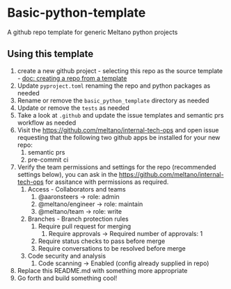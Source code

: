 # Basic-python-template

A github repo template for generic Meltano python projects

## Using this template

1. create a new github project - selecting this repo as the source template - [doc: creating a repo from a template](https://docs.github.com/en/repositories/creating-and-managing-repositories/creating-a-repository-from-a-template)
2. Update `pyproject.toml` renaming the repo and python packages as needed
3. Rename or remove the `basic_python_template` directory as needed
4. Update or remove the `tests` as needed
5. Take a look at `.github` and update the issue templates and semantic prs workflow as needed
6. Visit the https://github.com/meltano/internal-tech-ops and open issue requesting that the following two github apps be installed for your new repo:
   1. semantic prs
   2. pre-commit ci
7. Verify the team permissions and settings for the repo (recommended settings below), you can ask in the https://github.com/meltano/internal-tech-ops for assitance with permissions as required.
   1. Access - Collaborators and teams
      1. @aaronsteers -> role: admin
      2. @meltano/engineer -> role: maintain
      3. @meltano/team -> role: write
   2. Branches - Branch protection rules
      1. Require pull request for merging
         1. Require approvals -> Required number of approvals: 1
      2. Require status checks to pass before merge
      3. Require conversations to be resolved before merge
   3. Code security and analysis
      1. Code scanning -> Enabled (config already supplied in repo)
8. Replace this README.md with something more appropriate
9. Go forth and build something cool!
